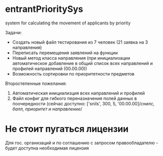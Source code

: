 # entrantPrioritySys
system for calculating the movement of applicants by priority


Задачи:
- Создать новый файл тестирования из 7 человек (21 заявка на 3 направления)
- Переписать перемещения заявлений на функции
- Новый метод класса направления (при инициализации автоматическое добавление в общий список всех направлений и профилей направлений (00.00.00))
- Возможность сортировки по приоритетности предметов


Второстепенные пожелания:
1. Автоматическая инициализция всех направлений и профилей
2. Файл конфиг для гибкого переназначения полей данных в поочередности (сейчас доступно: ['snils', 300, 5, '00.00.00]/*снилс, балл, приоритет и направление*/


# Не стоит пугаться лицензии
Для гос. организаций и по соглашению с запросом правообладателю - будет доступна необходимая лицензия
